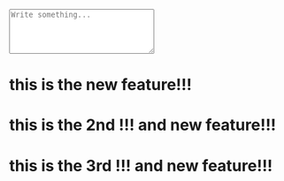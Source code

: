 <textarea name="message" rows="5" cols="30" placeholder="Write something..."></textarea>


# this is the new feature!!!
# this is the 2nd !!! and new feature!!!
# this is the 3rd !!! and new feature!!!
